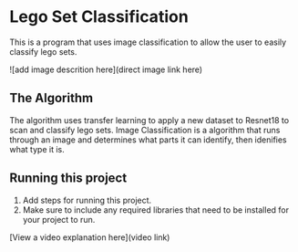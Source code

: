 # Lego Set Classification

This is a program that uses image classification to allow the user to easily classify lego sets.

![add image descrition here](direct image link here)

## The Algorithm

The algorithm uses transfer learning to apply a new dataset to Resnet18 to scan and classify lego sets. Image Classification is a algorithm that runs through an image and determines what parts it can identify, then idenifies what type it is. 
## Running this project

1. Add steps for running this project.
2. Make sure to include any required libraries that need to be installed for your project to run.

[View a video explanation here](video link)